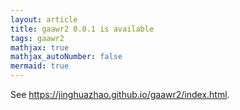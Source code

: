 ```yaml
---
layout: article
title: gaawr2 0.0.1 is available
tags: gaawr2
mathjax: true
mathjax_autoNumber: false
mermaid: true
---
```


See <https://jinghuazhao.github.io/gaawr2/index.html>.
